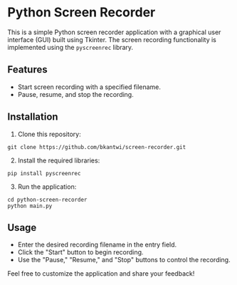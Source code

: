 <!DOCTYPE html>
<html lang="en">
<head>
    <meta charset="UTF-8">
    <meta name="viewport" content="width=device-width, initial-scale=1.0">
    <title>Python Screen Recorder</title>
</head>
<body>

<h1>Python Screen Recorder</h1>

<p>This is a simple Python screen recorder application with a graphical user interface (GUI) built using Tkinter. The screen recording functionality is implemented using the <code>pyscreenrec</code> library.</p>

<h2>Features</h2>
<ul>
    <li>Start screen recording with a specified filename.</li>
    <li>Pause, resume, and stop the recording.</li>
</ul>

<h2>Installation</h2>

<ol>
    <li>Clone this repository:</li>
</ol>

<pre><code>git clone https://github.com/bkantwi/screen-recorder.git</code></pre>

<ol start="2">
    <li>Install the required libraries:</li>
</ol>

<pre><code>pip install pyscreenrec</code></pre>

<ol start="3">
    <li>Run the application:</li>
</ol>

<pre><code>cd python-screen-recorder
python main.py</code></pre>

<h2>Usage</h2>
<ul>
    <li>Enter the desired recording filename in the entry field.</li>
    <li>Click the "Start" button to begin recording.</li>
    <li>Use the "Pause," "Resume," and "Stop" buttons to control the recording.</li>
</ul>

<p>Feel free to customize the application and share your feedback!</p>

</body>
</html>
